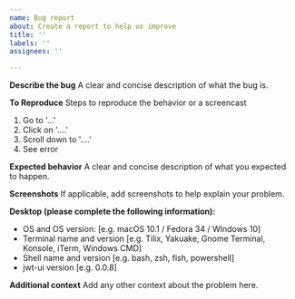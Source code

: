 ```yaml
---
name: Bug report
about: Create a report to help us improve
title: ''
labels: ''
assignees: ''

---
```


**Describe the bug**
A clear and concise description of what the bug is.

**To Reproduce**
Steps to reproduce the behavior or a screencast
1. Go to '...'
2. Click on '....'
3. Scroll down to '....'
4. See error

**Expected behavior**
A clear and concise description of what you expected to happen.

**Screenshots**
If applicable, add screenshots to help explain your problem.

**Desktop (please complete the following information):**
 - OS and OS version: [e.g. macOS 10.1 / Fedora 34 / WIndows 10]
 - Terminal name and version [e.g. Tilix, Yakuake, Gnome Terminal, Konsole, iTerm, Windows CMD]
 - Shell name and version [e.g. bash, zsh, fish, powershell]
 - jwt-ui version [e.g. 0.0.8]

**Additional context**
Add any other context about the problem here.
